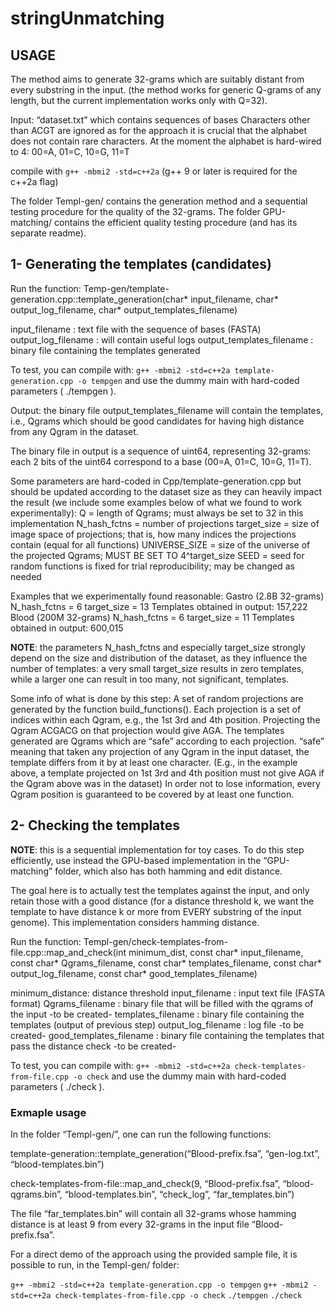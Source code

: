# stringUnmatching

## USAGE 

The method aims to generate 32-grams which are suitably distant from every substring in the input. (the method works for generic Q-grams of any length, but the current implementation works only with Q=32).

Input: “dataset.txt” which contains sequences of bases 
Characters other than ACGT are ignored as for the approach it is crucial that the alphabet does not contain rare characters. 
At the moment the alphabet is hard-wired to 4: 00=A, 01=C, 10=G, 11=T

compile with ```g++ -mbmi2 -std=c++2a```
(g++ 9 or later is required for the c++2a flag)

The folder Templ-gen/ contains the generation method and a sequential testing procedure for the quality of the 32-grams.
The folder GPU-matching/ contains the efficient quality testing procedure (and has its separate readme).

## 1- Generating the templates (candidates)
Run the function: 
Temp-gen/template-generation.cpp::template_generation(char* input_filename, char* output_log_filename, char* output_templates_filename)

input_filename : text file with the sequence of bases (FASTA)
output_log_filename : will contain useful logs
output_templates_filename : binary file containing the templates generated


To test, you can compile with:
```g++ -mbmi2 -std=c++2a template-generation.cpp -o tempgen```
and use the dummy main with hard-coded parameters ( ./tempgen ).

Output: the binary file output_templates_filename will contain the templates, i.e., Qgrams which should be good candidates for having high distance from any Qgram in the dataset.

The binary file in output is a sequence of uint64, representing 32-grams: each 2 bits of the uint64 correspond to a base (00=A, 01=C, 10=G, 11=T).

Some parameters are hard-coded in Cpp/template-generation.cpp but should be updated according to the dataset size as they can heavily impact the result (we include some examples below of what we found to work experimentally): 
Q = length of Qgrams; must always be set to 32 in this implementation
N_hash_fctns = number of projections
target_size = size of image space of projections; that is, how many indices the projections contain (equal for all functions)
UNIVERSE_SIZE = size of the universe of the projected Qgrams; MUST BE SET TO 4^target_size
SEED = seed for random functions is fixed for trial reproducibility; may be changed as needed

Examples that we experimentally found reasonable:
Gastro (2.8B 32-grams)
N_hash_fctns = 6
target_size = 13
Templates obtained in output: 157,222
Blood (200M 32-grams)
N_hash_fctns = 6
target_size = 11
Templates obtained in output: 600,015

**NOTE**: the parameters N_hash_fctns and especially target_size strongly depend on the size and distribution of the dataset, as they influence the number of templates: a very small target_size results in zero templates, while a larger one can result in too many, not significant, templates.

Some info of what is done by this step:
A set of random projections are generated by the function build_functions().
Each projection is a set of indices within each Qgram, e.g., the 1st 3rd and 4th position. Projecting the Qgram ACGACG on that projection would give AGA.
The templates generated are Qgrams which are “safe” according to each projection. “safe” meaning that taken any projection of any Qgram in the input dataset, the template differs from it by at least one character.
(E.g., in the example above, a template projected on 1st 3rd and 4th position must not give AGA if the Qgram above was in the dataset)
In order not to lose information, every Qgram position is guaranteed to be covered by at least one function.



## 2- Checking the templates

**NOTE**: this is a sequential implementation for toy cases. 
To do this step efficiently, use instead the GPU-based implementation in the “GPU-matching” folder, which also has both hamming and edit distance. 

The goal here is to actually test the templates against the input, and only retain those with a good distance (for a distance threshold k, we want the template to have distance k or more from EVERY substring of the input genome). This implementation considers hamming distance.

Run the function: Templ-gen/check-templates-from-file.cpp::map_and_check(int minimum_dist, const char* input_filename, const char* Qgrams_filename, const char* templates_filename, const char* output_log_filename, const char* good_templates_filename)

minimum_distance: distance threshold
input_filename : input text file (FASTA format)
Qgrams_filename : binary file that will be filled with the qgrams of the input -to be created-
templates_filename : binary file containing the templates (output of previous step)
output_log_filename : log file -to be created-
good_templates_filename : binary file containing the templates that pass the distance check -to be created-

To test, you can compile with:
```g++ -mbmi2 -std=c++2a check-templates-from-file.cpp -o check```
and use the dummy main with hard-coded parameters ( ./check ).

### Exmaple usage 

In the folder “Templ-gen/”, one can run the following functions:

template-generation::template_generation(“Blood-prefix.fsa”, “gen-log.txt”, “blood-templates.bin”)

check-templates-from-file::map_and_check(9, “Blood-prefix.fsa”, “blood-qgrams.bin”, “blood-templates.bin”, “check_log”, “far_templates.bin”)

The file “far_templates.bin” will contain all 32-grams whose hamming distance is at least 9 from every 32-grams in the input file “Blood-prefix.fsa”.

For a direct demo of the approach using the provided sample file, it is possible to run, in the Templ-gen/ folder:

```g++ -mbmi2 -std=c++2a template-generation.cpp -o tempgen```
```g++ -mbmi2 -std=c++2a check-templates-from-file.cpp -o check```
```./tempgen```
```./check```
